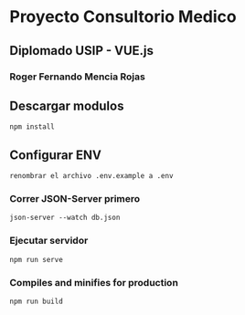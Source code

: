 # Proyecto Consultorio Medico
## Diplomado USIP - VUE.js
### Roger Fernando Mencia Rojas

## Descargar modulos
```
npm install
```
## Configurar ENV
```
renombrar el archivo .env.example a .env
```
### Correr JSON-Server primero
```
json-server --watch db.json
```
### Ejecutar servidor
```
npm run serve
```
### Compiles and minifies for production
```
npm run build
```